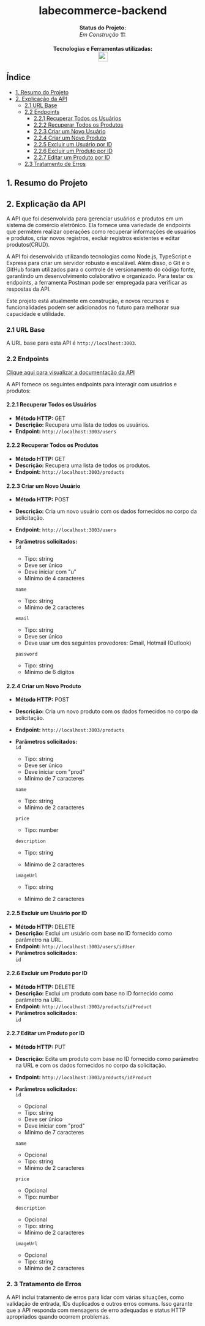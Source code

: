<h1 align="center">labecommerce-backend</h1>
<div align="center">

<!-- ![funcionamento-site-gif](./pokedex/src/assets/images/site.gif) -->

<!-- Clique [aqui](https://project-pokedex-cyan.vercel.app/) para conferir o resultado final! -->

<p align="center"><strong>Status do Projeto:<br></strong> <i>Em Construção</i> 🏗 </p>

<!-- <p>✔</p> -->

</div>

<p align="center">
<span><strong>Tecnologias e Ferramentas utilizadas:</strong></span>
<br>
  <a href="https://skillicons.dev">
    <img src="https://skillicons.dev/icons?i=nodejs,typescript,express,git,github,postman" style="height: 25px;"/>
  </a>
</p>

## Índice

-   [1. Resumo do Projeto](#1-resumo-do-projeto)
-   [2. Explicação da API](#2-explicação-da-api)
    -   [2.1 URL Base](#21-url-base)
    -   [2.2 Endpoints](#22-endpoints)
        -   [2.2.1 Recuperar Todos os Usuários](#221-recuperar-todos-os-usuários)
        -   [2.2.2 Recuperar Todos os Produtos](#222-recuperar-todos-os-produtos)
        -   [2.2.3 Criar um Novo Usuário](#223-criar-um-novo-usuário)
        -   [2.2.4 Criar um Novo Produto](#224-criar-um-novo-produto)
        -   [2.2.5 Excluir um Usuário por ID](#225-excluir-um-usuário-por-id)
        -   [2.2.6 Excluir um Produto por ID](#226-excluir-um-produto-por-id)
        -   [2.2.7 Editar um Produto por ID](#227-editar-um-produto-por-id)
    -   [2.3 Tratamento de Erros](#2-3-tratamento-de-erros)

## 1. Resumo do Projeto

## 2. Explicação da API

A API que foi desenvolvida para gerenciar usuários e produtos em um sistema de comércio eletrônico. Ela fornece uma variedade de endpoints que permitem realizar operações como recuperar informações de usuários e produtos, criar novos registros, excluir registros existentes e editar produtos(CRUD).

A API foi desenvolvida utilizando tecnologias como Node.js, TypeScript e Express para criar um servidor robusto e escalável. Além disso, o Git e o GitHub foram utilizados para o controle de versionamento do código fonte, garantindo um desenvolvimento colaborativo e organizado. Para testar os endpoints, a ferramenta Postman pode ser empregada para verificar as respostas da API.

Este projeto está atualmente em construção, e novos recursos e funcionalidades podem ser adicionados no futuro para melhorar sua capacidade e utilidade.

### 2.1 URL Base

A URL base para esta API é `http://localhost:3003`.

### 2.2 Endpoints

[Clique aqui para visualizar a documentação da API](https://documenter.getpostman.com/view/28316385/2s9YCBsofL#038765ca-c528-4237-a382-6730cdccb12c)

A API fornece os seguintes endpoints para interagir com usuários e produtos:

#### 2.2.1 Recuperar Todos os Usuários

-   **Método HTTP:** GET
-   **Descrição:** Recupera uma lista de todos os usuários.
-   **Endpoint:** `http://localhost:3003/users`

#### 2.2.2 Recuperar Todos os Produtos

-   **Método HTTP:** GET
-   **Descrição:** Recupera uma lista de todos os produtos.
-   **Endpoint:** `http://localhost:3003/products`

#### 2.2.3 Criar um Novo Usuário

-   **Método HTTP:** POST
-   **Descrição:** Cria um novo usuário com os dados fornecidos no corpo da solicitação.
-   **Endpoint:** `http://localhost:3003/users`
-   **Parâmetros solicitados:**<br>
    `id`

    -   Tipo: string
    -   Deve ser único
    -   Deve iniciar com "u"
    -   Mínimo de 4 caracteres

    `name`

    -   Tipo: string
    -   Mínimo de 2 caracteres

    `email`

    -   Tipo: string
    -   Deve ser único
    -   Deve usar um dos seguintes provedores: Gmail, Hotmail (Outlook)

    `password`

    -   Tipo: string
    -   Mínimo de 6 dígitos

#### 2.2.4 Criar um Novo Produto

-   **Método HTTP:** POST
-   **Descrição:** Cria um novo produto com os dados fornecidos no corpo da solicitação.
-   **Endpoint:** `http://localhost:3003/products`
-   **Parâmetros solicitados:**<br>
    `id`

    -   Tipo: string
    -   Deve ser único
    -   Deve iniciar com "prod"
    -   Mínimo de 7 caracteres

    `name`

    -   Tipo: string
    -   Mínimo de 2 caracteres

    `price`

    -   Tipo: number

    `description`

    -   Tipo: string

    -   Mínimo de 2 caracteres

    `imageUrl`

    -   Tipo: string

    -   Mínimo de 2 caracteres

#### 2.2.5 Excluir um Usuário por ID

-   **Método HTTP:** DELETE
-   **Descrição:** Exclui um usuário com base no ID fornecido como parâmetro na URL.
-   **Endpoint:** `http://localhost:3003/users/idUser`
-   **Parâmetros solicitados:**<br>
    `id`

#### 2.2.6 Excluir um Produto por ID

-   **Método HTTP:** DELETE
-   **Descrição:** Exclui um produto com base no ID fornecido como parâmetro na URL.
-   **Endpoint:** `http://localhost:3003/products/idProduct`
-   **Parâmetros solicitados:**<br>
    `id`

#### 2.2.7 Editar um Produto por ID

-   **Método HTTP:** PUT
-   **Descrição:** Edita um produto com base no ID fornecido como parâmetro na URL e com os dados fornecidos no corpo da solicitação.
-   **Endpoint:** `http://localhost:3003/products/idProduct`
-   **Parâmetros solicitados:**<br>
    `id`

    -   Opcional
    -   Tipo: string
    -   Deve ser único
    -   Deve iniciar com "prod"
    -   Mínimo de 7 caracteres

    `name`

    -   Opcional
    -   Tipo: string
    -   Mínimo de 2 caracteres

    `price`

    -   Opcional
    -   Tipo: number

    `description`

    -   Opcional
    -   Tipo: string
    -   Mínimo de 2 caracteres

    `imageUrl`

    -   Opcional
    -   Tipo: string
    -   Mínimo de 2 caracteres

### 2. 3 Tratamento de Erros

A API inclui tratamento de erros para lidar com várias situações, como validação de entrada, IDs duplicados e outros erros comuns. Isso garante que a API responda com mensagens de erro adequadas e status HTTP apropriados quando ocorrem problemas.
